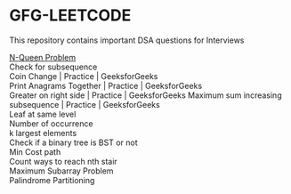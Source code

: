 # GFG-LEETCODE

This repository contains important DSA questions for Interviews

[N-Queen Problem](https://github.com/VaspulaVijayaLakshmi/GFG-LEETCODE/blob/main/N-queens)<br/>
Check for subsequence<br/>
Coin Change | Practice | GeeksforGeeks<br/>
Print Anagrams Together | Practice | GeeksforGeeks<br/>
Greater on right side | Practice | GeeksforGeeks Maximum sum increasing subsequence | Practice | GeeksforGeeks<br/>
Leaf at same level<br/>
Number of occurrence<br/>
k largest elements<br/>
Check if a binary tree is BST or not<br/>
Min Cost path<br/>
Count ways to reach nth stair<br/>
Maximum Subarray Problem<br/>
Palindrome Partitioning<br/>
